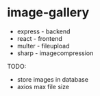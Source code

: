 # image-gallery

- express - backend
- react - frontend
- multer - fileupload
- sharp - imagecompression


TODO:
- store images in database
- axios max file size
